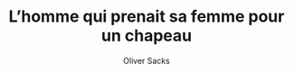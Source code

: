 ---
title: L’homme qui prenait sa femme pour un chapeau
slug: l-homme-qui-prenait-sa-femme-pour-un-chapeau
breadcrumbs:
  - title: >-
      Accueil
    path: "/"
  - title: >-
      Bibliographie
    path: "/bibliographie"
  - title: >-
      L’homme qui prenait sa femme pour un chapeau
author: Oliver Sacks
cover: homme-chapeau.jpg
summary: 'Oliver Sacks décrit dans ce livre les affections les plus bizarres, celles
  qui atteignent l’homme non seulement dans son corps, mais dans sa personnalité la
  plus intime et dans l’image qu’il a de lui-même. Il nous fait pénétrer dans un royaume
  fantastique, peuplé de créatures étranges&nbsp;: un marin qui, ayant perdu la notion
  du temps, vit prisonnier d’un instant perpétuel&nbsp;; un homme qui se prend pour
  un chien et renifle l’odeur du monde&nbsp;; un musicien qui prend pour un chapeau
  la tête de sa femme, et bien d’autres… Tentatives aussi pour poser les jalons d’une
  médecine nouvelle, plus complète, qui, traitant le corps, ne refuserait pas de s’occuper
  de l’esprit, et même de l’âme…'
site: https://www.seuil.com/ouvrage/l-homme-qui-prenait-sa-femme-pour-un-chapeau-et-autres-recits-cliniques-oliver-sacks/9782020101011
isbn: 9782757840214
mandatory: false
paths:
- "/competences/comprendre"
- "/parcours/strategie-de-communication-numerique-et-design-d-experience"
---